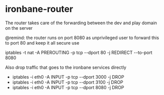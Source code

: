 ironbane-router
===============
The router takes care of the forwarding between the dev and play domain on the server

@remind: the router runs on port 8080 as unprivileged user
to forward this to port 80 and keep it all secure use

iptables -t nat -A PREROUTING -p tcp --dport 80 -j REDIRECT --to-port 8080

Also drop traffic that goes to the ironbane services directly

* iptables -i eth0 -A INPUT -p tcp --dport 3000 -j DROP
* iptables -i eth0 -A INPUT -p tcp --dport 3100 -j DROP
* iptables -i eth0 -A INPUT -p tcp --dport 8080 -j DROP

